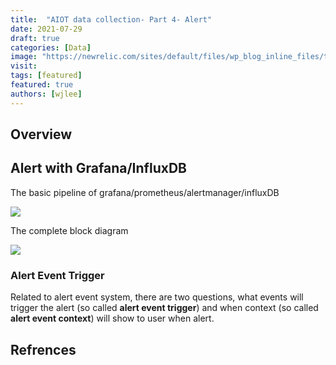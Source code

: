 ```yaml
---
title:  "AIOT data collection- Part 4- Alert"
date: 2021-07-29
draft: true
categories: [Data]
image: "https://newrelic.com/sites/default/files/wp_blog_inline_files/telegraf1.png"
visit:
tags: [featured]
featured: true
authors: [wjlee]
---
```


## Overview

## Alert with Grafana/InfluxDB

The basic pipeline of grafana/prometheus/alertmanager/influxDB

[![](https://liquidreply.net/wp-content/uploads/2021/07/architecture.png)](https://liquidreply.net/howto-send-your-alerts-to-microsoft-teams)

The complete block diagram 

[![](http://www.plantuml.com/plantuml/uml/ZPJFRkCs4CRlV8gfzsP0_cDdWuLHPDURf4M0970Rv-JwC1R7CX6AL4aggL7ttKlH4IGAElXaIVFzXiDlPlp3EZIkp2NxnHqe9t3wo9Xz4wf0WpbWwhHvSKT9W1zaTKwju2DbfFXFRJYPzK6aRugiXKcR5ygHsMDAy2y3s67wbXbTAdwhfJPm92drHnK8ESuVjK6L4VkFCIUS97X-NC7p_P-m4WL9eGZsNlHgoS1lHBnA2MlCCg4onfhZ1WVdYiLup6Kw6-tGf7gKwdnnDPjCnvQK4pafDm2qG8eNseFJVlggHN-RV9j4pAoVYP7h29dt8_CMCvzCfX5prS_4I5pPL_YI6IBL9Qr77M5kHxb8ZRPwxwe4OpbE3wWKoIZBDNmnn1bZChGQ9EqTEms7LJ-SDvqChD13m-49BZ7yLC6Fk2EPMCU5ZhckrK7zeFQo_EVkPzpo-DXUrmEzkb-zm1ybcMDCz9iUaDyDxb4Xl0kBfOonNjy3jQuyXTlWOP1VPFQ9aU9dRnbBfIwvtvFDCY-aS2MdRRK5ZAF37LhVm1IjHSKD3i8wDSA_r4DUQEF812JL_asHSZ2e3AZKc_ltwltloeej9AtHkYIBBV3s6DBupeTryveaQLPdKpUrv4At8ZEsUTAS9BmM7El4pONgvhOgb3eaPsnpX_QmqsYuhxSfUDufxRDTFeD7LaRdv0vKsYItmVdjhqcoMKeoxWbLbNW1pzg9lKZH2QrO5FFQLegkj1to5TriFe_UilefV8QcyAaFDI_HDRvshl5K3mY4IGg6XAU8klPKUpwIczxkBK24n_xUXYAZULYSVpj3CXfvMToznUSkhGqA9LG6B-Hi1_DKD0sNGA6azcpLJ13PxX05UVUGPUdq67mdIvImL4exhwqJn698UcvshW_2v-w1CEgMTuxKwbO86dEbZiLrKRokAjRvIpNJugaxOGk9nuvgT1FDuVbVFXpHNFVxzoxK36j7shiplf0mUzqD-46Abxdy7m00)](http://www.plantuml.com/plantuml/uml/ZPJFRkCs4CRlV8gfzsP0_cDdWuLHPDURf4M0970Rv-JwC1R7CX6AL4aggL7ttKlH4IGAElXaIVFzXiDlPlp3EZIkp2NxnHqe9t3wo9Xz4wf0WpbWwhHvSKT9W1zaTKwju2DbfFXFRJYPzK6aRugiXKcR5ygHsMDAy2y3s67wbXbTAdwhfJPm92drHnK8ESuVjK6L4VkFCIUS97X-NC7p_P-m4WL9eGZsNlHgoS1lHBnA2MlCCg4onfhZ1WVdYiLup6Kw6-tGf7gKwdnnDPjCnvQK4pafDm2qG8eNseFJVlggHN-RV9j4pAoVYP7h29dt8_CMCvzCfX5prS_4I5pPL_YI6IBL9Qr77M5kHxb8ZRPwxwe4OpbE3wWKoIZBDNmnn1bZChGQ9EqTEms7LJ-SDvqChD13m-49BZ7yLC6Fk2EPMCU5ZhckrK7zeFQo_EVkPzpo-DXUrmEzkb-zm1ybcMDCz9iUaDyDxb4Xl0kBfOonNjy3jQuyXTlWOP1VPFQ9aU9dRnbBfIwvtvFDCY-aS2MdRRK5ZAF37LhVm1IjHSKD3i8wDSA_r4DUQEF812JL_asHSZ2e3AZKc_ltwltloeej9AtHkYIBBV3s6DBupeTryveaQLPdKpUrv4At8ZEsUTAS9BmM7El4pONgvhOgb3eaPsnpX_QmqsYuhxSfUDufxRDTFeD7LaRdv0vKsYItmVdjhqcoMKeoxWbLbNW1pzg9lKZH2QrO5FFQLegkj1to5TriFe_UilefV8QcyAaFDI_HDRvshl5K3mY4IGg6XAU8klPKUpwIczxkBK24n_xUXYAZULYSVpj3CXfvMToznUSkhGqA9LG6B-Hi1_DKD0sNGA6azcpLJ13PxX05UVUGPUdq67mdIvImL4exhwqJn698UcvshW_2v-w1CEgMTuxKwbO86dEbZiLrKRokAjRvIpNJugaxOGk9nuvgT1FDuVbVFXpHNFVxzoxK36j7shiplf0mUzqD-46Abxdy7m00)

### Alert Event Trigger
Related to alert event system, there are two questions, what events will trigger the alert (so called **alert event trigger**) and when context (so called **alert event context**) will show to user when alert.

## Refrences
